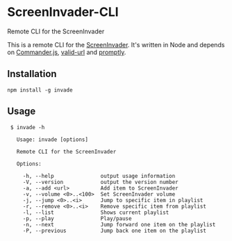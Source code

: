 # ScreenInvader-CLI
Remote CLI for the ScreenInvader

This is a remote CLI for the [ScreenInvader](https://github.com/screeninvader/ScreenInvader). It's written in Node and depends on [Commander.js](https://github.com/tj/commander.js), [valid-url](https://www.npmjs.com/package/valid-url) and [promptly](https://www.npmjs.com/package/promptly).

## Installation

`npm install -g invade`

## Usage

``` 
 $ invade -h

   Usage: invade [options]

   Remote CLI for the ScreenInvader

   Options:

     -h, --help               output usage information
     -V, --version            output the version number
     -a, --add <url>          Add item to ScreenInvader
     -v, --volume <0>..<100>  Set ScreenInvader volume
     -j, --jump <0>..<i>      Jump to specific item in playlist
     -r, --remove <0>..<i>    Remove specific item from playlist
     -l, --list               Shows current playlist
     -p, --play               Play/pause
     -n, --next               Jump forward one item on the playlist
     -P, --previous           Jump back one item on the playlist
```

